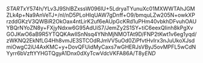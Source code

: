 $START$xY574h/YLv3J9ShlBZxssW096lU+5LdryaTYunuXc01MXWWTAhJGMZLk4p+Na9AnVeTJ+/nl/nD5PLoHIqUAW7gDnff+O9/bmquLZw205N+owkXPrzddGKzV3QWBiR2OkOax4ntLirK2uf6eAUpGcKRd1uPHm40vbkhDFvuhOAUYBQrNYoZN8y+FXjyNdxw6G95AdUiS7/JemZy2S1SY+tiC6eexQIinh8kPgXvGOJKwO6aB9R5YTQQKAwIlSnNsq4YNhMjNMOTAt9D/FNP2tKwt1v6eg1yqd/zWKNQ2EkNfLG4Hh8vmJE3STCOdRJmVV5uOd0ZiPfvtHvIrx3nJuUkoXJsdmiOwgC2iU4AxKMC+y+DovQFUidMyCaxs7wGHERJsVByJ5ovMPFL5wCdNYyrr6bVzftYYHGTQgyA1Dnx0dXyTcwVdcVKFA86A/T8y$END$